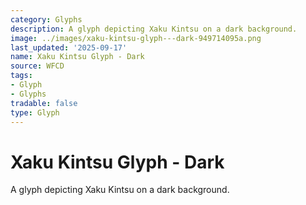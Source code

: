 ```yaml
---
category: Glyphs
description: A glyph depicting Xaku Kintsu on a dark background.
image: ../images/xaku-kintsu-glyph---dark-949714095a.png
last_updated: '2025-09-17'
name: Xaku Kintsu Glyph - Dark
source: WFCD
tags:
- Glyph
- Glyphs
tradable: false
type: Glyph
---
```


# Xaku Kintsu Glyph - Dark

A glyph depicting Xaku Kintsu on a dark background.

